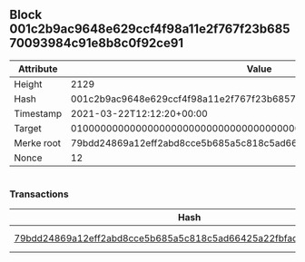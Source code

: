 ## Block 001c2b9ac9648e629ccf4f98a11e2f767f23b68570093984c91e8b8c0f92ce91

Attribute | Value
--- | ---
Height | 2129
Hash | 001c2b9ac9648e629ccf4f98a11e2f767f23b68570093984c91e8b8c0f92ce91
Timestamp | 2021-03-22T12:12:20+00:00
Target | 0100000000000000000000000000000000000000000000000000000000000000
Merke root | 79bdd24869a12eff2abd8cce5b685a5c818c5ad66425a22fbfadeae0a807de60
Nonce | 12

```

```

### Transactions

Hash | Amount
--- | ---
[79bdd24869a12eff2abd8cce5b685a5c818c5ad66425a22fbfadeae0a807de60](79bdd24869a12eff2abd8cce5b685a5c818c5ad66425a22fbfadeae0a807de60.md) | 10.00000000 SKEPTI 
